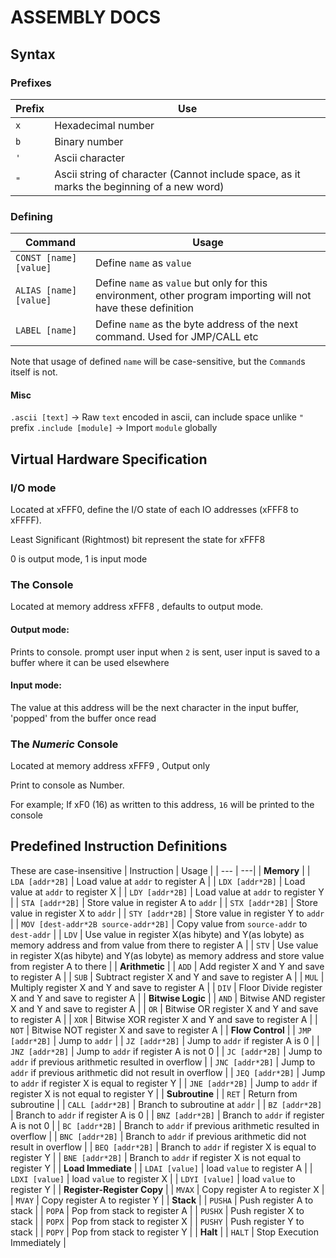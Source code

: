 # ASSEMBLY DOCS

## Syntax
### Prefixes
| Prefix | Use |
| --- | --- |
| `x` | Hexadecimal number |
| `b` | Binary number |
| `'` | Ascii character |
| `"` | Ascii string of character (Cannot include space, as it marks the beginning of a new word) |

### Defining

| Command | Usage|
| --- | ---
| `CONST [name] [value]` | Define `name` as `value` |
| `ALIAS [name] [value]` | Define `name` as `value` but only for this environment, other program importing will not have these definition |
| `LABEL [name]` | Define `name` as the byte address of the next command. Used for JMP/CALL etc |

Note that usage of defined `name` will be case-sensitive, but the `Command`s itself is not.

#### Misc
`.ascii [text]` -> Raw `text` encoded in ascii, can include space unlike `"` prefix
`.include [module]` -> Import `module` globally

## Virtual Hardware Specification
### I/O mode
Located at xFFF0, define the I/O state of each IO addresses (xFFF8 to xFFFF).

Least Significant (Rightmost) bit represent the state for xFFF8

0 is output mode, 1 is input mode

### The Console
Located at memory address xFFF8 , defaults to output mode.
#### Output mode:
Prints to console. prompt user input when `2` is sent, user input is saved to a buffer where it can be used elsewhere
#### Input mode:
The value at this address will be the next character in the input buffer, 'popped' from the buffer once read

### The *Numeric* Console
Located at memory address xFFF9 , Output only

Print to console as Number.

For example; If xF0 (16) as written to this address, `16` will be printed to the console

## Predefined Instruction Definitions
These are case-insensitive
| Instruction | Usage |
| --- | ---|
| **Memory** |
| `LDA [addr*2B]` | Load value at `addr` to register A |
| `LDX [addr*2B]` | Load value at `addr` to register X |
| `LDY [addr*2B]` | Load value at `addr` to register Y |
| `STA [addr*2B]` | Store value in register A to `addr` |
| `STX [addr*2B]` | Store value in register X to `addr` |
| `STY [addr*2B]` | Store value in register Y to `addr` |
| `MOV [dest-addr*2B source-addr*2B]` | Copy value from `source-addr` to `dest-addr` |
| `LDV` | Use value in register X(as hibyte) and Y(as lobyte) as memory address and from value from there to register A |
| `STV` | Use value in register X(as hibyte) and Y(as lobyte) as memory address and store value from register A to there |
| **Arithmetic** |
| `ADD` | Add register X and Y and save to register A |
| `SUB` | Subtract register X and Y and save to register A |
| `MUL` | Multiply register X and Y and save to register A |
| `DIV` | Floor Divide register X and Y and save to register A |
| **Bitwise Logic** |
| `AND` | Bitwise AND register X and Y and save to register A |
| `OR` | Bitwise OR register X and Y and save to register A |
| `XOR` | Bitwise XOR register X and Y and save to register A |
| `NOT` | Bitwise NOT register X and save to register A |
| **Flow Control** |
| `JMP [addr*2B]` | Jump to `addr` |
| `JZ [addr*2B]` | Jump to `addr` if register A is 0 |
| `JNZ [addr*2B]` | Jump to `addr` if register A is not 0 |
| `JC [addr*2B]` | Jump to `addr` if previous arithmetic resulted in overflow |
| `JNC [addr*2B]` | Jump to `addr` if previous arithmetic did not result in overflow |
| `JEQ [addr*2B]` | Jump to `addr` if register X is equal to register Y |
| `JNE [addr*2B]` | Jump to `addr` if register X is not equal to register Y |
| **Subroutine** |
| `RET` | Return from subroutine |
| `CALL [addr*2B]` | Branch to subroutine at `addr` |
| `BZ [addr*2B]` | Branch to `addr` if register A is 0 |
| `BNZ [addr*2B]` | Branch to `addr` if register A is not 0 |
| `BC [addr*2B]` | Branch to `addr` if previous arithmetic resulted in overflow |
| `BNC [addr*2B]` | Branch to `addr` if previous arithmetic did not result in overflow |
| `BEQ [addr*2B]` | Branch to `addr` if register X is equal to register Y |
| `BNE [addr*2B]` | Branch to `addr` if register X is not equal to register Y |
| **Load Immediate** |
| `LDAI [value]` | load `value` to register A |
| `LDXI [value]` | load `value` to register X |
| `LDYI [value]` | load `value` to register Y |
| **Register-Register Copy** |
| `MVAX` | Copy register A to register X |
| `MVAY` | Copy register A to register Y |
| **Stack** |
| `PUSHA` | Push register A to stack |
| `POPA` | Pop from stack to register A |
| `PUSHX` | Push register X to stack |
| `POPX` | Pop from stack to register X |
| `PUSHY` | Push register Y to stack |
| `POPY` | Pop from stack to register Y |
| **Halt** |
| `HALT` | Stop Execution Immediately |